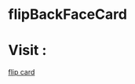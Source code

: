# flipBackFaceCard
<h1>Visit :</h1>
<a href="https://a11002500.github.io/flipBackFaceCard/">flip card</a>
